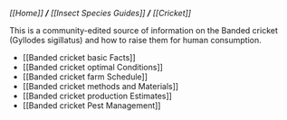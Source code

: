 _[[Home]] **/** [[Insect Species Guides]] **/** [[Cricket]]_

This is a community-edited source of information on the Banded cricket (Gyllodes sigillatus) and how to raise them for human consumption.

* [[Banded cricket basic Facts]]
* [[Banded cricket optimal Conditions]]
* [[Banded cricket farm Schedule]] 
* [[Banded cricket methods and Materials]]
* [[Banded cricket production Estimates]]
* [[Banded cricket Pest Management]]